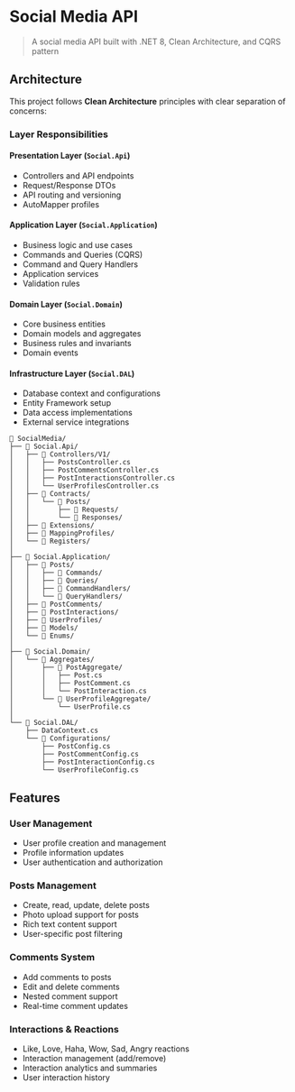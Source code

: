#  Social Media API

> A social media API built with .NET 8, Clean Architecture, and CQRS pattern

##  Architecture

This project follows **Clean Architecture** principles with clear separation of concerns:

###  Layer Responsibilities

####  **Presentation Layer** (`Social.Api`)
- Controllers and API endpoints
- Request/Response DTOs
- API routing and versioning
- AutoMapper profiles

####  **Application Layer** (`Social.Application`)
- Business logic and use cases
- Commands and Queries (CQRS)
- Command and Query Handlers
- Application services
- Validation rules

####  **Domain Layer** (`Social.Domain`)
- Core business entities
- Domain models and aggregates
- Business rules and invariants
- Domain events

####  **Infrastructure Layer** (`Social.DAL`)
- Database context and configurations
- Entity Framework setup
- Data access implementations
- External service integrations




```
📁 SocialMedia/
├── 📁 Social.Api/                
│   ├── 📁 Controllers/V1/         
│   │   ├── PostsController.cs
│   │   ├── PostCommentsController.cs
│   │   ├── PostInteractionsController.cs
│   │   └── UserProfilesController.cs
│   ├── 📁 Contracts/              
│   │   └── 📁 Posts/
│   │       ├── 📁 Requests/
│   │       └── 📁 Responses/
│   ├── 📁 Extensions/
│   ├── 📁 MappingProfiles/       
│   └── 📁 Registers/              
│
├── 📁 Social.Application/       
│   ├── 📁 Posts/                  
│   │   ├── 📁 Commands/
│   │   ├── 📁 Queries/
│   │   ├── 📁 CommandHandlers/
│   │   └── 📁 QueryHandlers/
│   ├── 📁 PostComments/          
│   ├── 📁 PostInteractions/       
│   ├── 📁 UserProfiles/           
│   ├── 📁 Models/                 
│   └── 📁 Enums/                  
│
├── 📁 Social.Domain/              
│   └── 📁 Aggregates/
│       ├── 📁 PostAggregate/
│       │   ├── Post.cs
│       │   ├── PostComment.cs
│       │   └── PostInteraction.cs
│       └── 📁 UserProfileAggregate/
│           └── UserProfile.cs
│
└── 📁 Social.DAL/                 
    ├── DataContext.cs          
    └── 📁 Configurations/         
        ├── PostConfig.cs
        ├── PostCommentConfig.cs
        ├── PostInteractionConfig.cs
        └── UserProfileConfig.cs
```


##  Features

###  User Management
- User profile creation and management
- Profile information updates
- User authentication and authorization

###  Posts Management
- Create, read, update, delete posts
- Photo upload support for posts
- Rich text content support
- User-specific post filtering

###  Comments System
- Add comments to posts
- Edit and delete comments
- Nested comment support
- Real-time comment updates

###  Interactions & Reactions
- Like, Love, Haha, Wow, Sad, Angry reactions
- Interaction management (add/remove)
- Interaction analytics and summaries
- User interaction history


